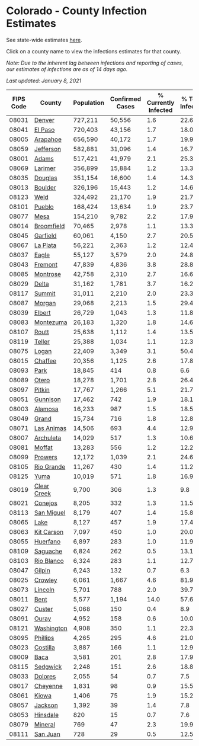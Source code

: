 # Colorado - County Infection Estimates

See state-wide estimates [here](/infections/us-co).

Click on a county name to view the infections estimates for that county.

*Note: Due to the inherent lag between infections and reporting of cases, our estimates of infections are as of 14 days ago.*

*Last updated: January 8, 2021*

|   FIPS Code |                     County |   Population |   Confirmed Cases |   % Currently Infected |   % Total Infected |
|-------------|----------------------------|--------------|-------------------|------------------------|--------------------|
|       08031 |           [Denver](denver) |      727,211 |            50,556 |                    1.6 |               22.6 |
|       08041 |         [El Paso](el-paso) |      720,403 |            43,156 |                    1.7 |               18.0 |
|       08005 |       [Arapahoe](arapahoe) |      656,590 |            40,172 |                    1.7 |               19.9 |
|       08059 |     [Jefferson](jefferson) |      582,881 |            31,096 |                    1.4 |               16.7 |
|       08001 |             [Adams](adams) |      517,421 |            41,979 |                    2.1 |               25.3 |
|       08069 |         [Larimer](larimer) |      356,899 |            15,884 |                    1.2 |               13.3 |
|       08035 |         [Douglas](douglas) |      351,154 |            16,600 |                    1.4 |               14.3 |
|       08013 |         [Boulder](boulder) |      326,196 |            15,443 |                    1.2 |               14.6 |
|       08123 |               [Weld](weld) |      324,492 |            21,170 |                    1.9 |               21.7 |
|       08101 |           [Pueblo](pueblo) |      168,424 |            13,634 |                    1.9 |               23.7 |
|       08077 |               [Mesa](mesa) |      154,210 |             9,782 |                    2.2 |               17.9 |
|       08014 |   [Broomfield](broomfield) |       70,465 |             2,978 |                    1.1 |               13.3 |
|       08045 |       [Garfield](garfield) |       60,061 |             4,150 |                    2.7 |               20.5 |
|       08067 |       [La Plata](la-plata) |       56,221 |             2,363 |                    1.2 |               12.4 |
|       08037 |             [Eagle](eagle) |       55,127 |             3,579 |                    2.0 |               24.8 |
|       08043 |         [Fremont](fremont) |       47,839 |             4,836 |                    3.8 |               28.8 |
|       08085 |       [Montrose](montrose) |       42,758 |             2,310 |                    2.7 |               16.6 |
|       08029 |             [Delta](delta) |       31,162 |             1,781 |                    3.7 |               16.2 |
|       08117 |           [Summit](summit) |       31,011 |             2,210 |                    2.0 |               23.3 |
|       08087 |           [Morgan](morgan) |       29,068 |             2,213 |                    1.5 |               29.4 |
|       08039 |           [Elbert](elbert) |       26,729 |             1,043 |                    1.3 |               11.8 |
|       08083 |     [Montezuma](montezuma) |       26,183 |             1,320 |                    1.8 |               14.6 |
|       08107 |             [Routt](routt) |       25,638 |             1,112 |                    1.4 |               13.5 |
|       08119 |           [Teller](teller) |       25,388 |             1,034 |                    1.1 |               12.3 |
|       08075 |             [Logan](logan) |       22,409 |             3,349 |                    3.1 |               50.4 |
|       08015 |         [Chaffee](chaffee) |       20,356 |             1,125 |                    2.6 |               17.8 |
|       08093 |               [Park](park) |       18,845 |               414 |                    0.8 |                6.6 |
|       08089 |             [Otero](otero) |       18,278 |             1,701 |                    2.8 |               26.4 |
|       08097 |           [Pitkin](pitkin) |       17,767 |             1,266 |                    5.1 |               21.7 |
|       08051 |       [Gunnison](gunnison) |       17,462 |               742 |                    1.9 |               18.1 |
|       08003 |         [Alamosa](alamosa) |       16,233 |               987 |                    1.5 |               18.5 |
|       08049 |             [Grand](grand) |       15,734 |               716 |                    1.8 |               12.8 |
|       08071 |   [Las Animas](las-animas) |       14,506 |               693 |                    4.4 |               12.9 |
|       08007 |     [Archuleta](archuleta) |       14,029 |               517 |                    1.3 |               10.6 |
|       08081 |           [Moffat](moffat) |       13,283 |               556 |                    1.2 |               12.2 |
|       08099 |         [Prowers](prowers) |       12,172 |             1,039 |                    2.1 |               24.6 |
|       08105 |   [Rio Grande](rio-grande) |       11,267 |               430 |                    1.4 |               11.2 |
|       08125 |               [Yuma](yuma) |       10,019 |               571 |                    1.8 |               16.9 |
|       08019 | [Clear Creek](clear-creek) |        9,700 |               306 |                    1.3 |                9.8 |
|       08021 |         [Conejos](conejos) |        8,205 |               332 |                    1.3 |               11.5 |
|       08113 |   [San Miguel](san-miguel) |        8,179 |               407 |                    1.4 |               15.8 |
|       08065 |               [Lake](lake) |        8,127 |               457 |                    1.9 |               17.4 |
|       08063 |   [Kit Carson](kit-carson) |        7,097 |               450 |                    1.0 |               20.0 |
|       08055 |       [Huerfano](huerfano) |        6,897 |               283 |                    1.0 |               11.9 |
|       08109 |       [Saguache](saguache) |        6,824 |               262 |                    0.5 |               13.1 |
|       08103 |   [Rio Blanco](rio-blanco) |        6,324 |               283 |                    1.1 |               12.7 |
|       08047 |           [Gilpin](gilpin) |        6,243 |               132 |                    0.7 |                6.3 |
|       08025 |         [Crowley](crowley) |        6,061 |             1,667 |                    4.6 |               81.9 |
|       08073 |         [Lincoln](lincoln) |        5,701 |               788 |                    2.0 |               39.7 |
|       08011 |               [Bent](bent) |        5,577 |             1,194 |                   14.0 |               57.6 |
|       08027 |           [Custer](custer) |        5,068 |               150 |                    0.4 |                8.9 |
|       08091 |             [Ouray](ouray) |        4,952 |               158 |                    0.6 |               10.0 |
|       08121 |   [Washington](washington) |        4,908 |               350 |                    1.1 |               22.3 |
|       08095 |       [Phillips](phillips) |        4,265 |               295 |                    4.6 |               21.0 |
|       08023 |       [Costilla](costilla) |        3,887 |               166 |                    1.1 |               12.9 |
|       08009 |               [Baca](baca) |        3,581 |               201 |                    2.8 |               17.9 |
|       08115 |       [Sedgwick](sedgwick) |        2,248 |               151 |                    2.6 |               18.8 |
|       08033 |         [Dolores](dolores) |        2,055 |                54 |                    0.7 |                7.5 |
|       08017 |       [Cheyenne](cheyenne) |        1,831 |                98 |                    0.9 |               15.5 |
|       08061 |             [Kiowa](kiowa) |        1,406 |                75 |                    1.9 |               15.2 |
|       08057 |         [Jackson](jackson) |        1,392 |                39 |                    1.4 |                7.8 |
|       08053 |       [Hinsdale](hinsdale) |          820 |                15 |                    0.7 |                7.6 |
|       08079 |         [Mineral](mineral) |          769 |                47 |                    2.3 |               19.9 |
|       08111 |       [San Juan](san-juan) |          728 |                29 |                    0.5 |               12.5 |